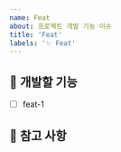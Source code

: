 ```yaml
---
name: Feat
about: 프로젝트 개발 기능 이슈
title: 'Feat'
labels: '✨ Feat'
---
```


## 💎 개발할 기능

<!-- 어떤 기능을 구현할지 알려주세요. -->

- [ ] feat-1

## 📖 참고 사항

<!-- 레퍼런스, 스크린샷 등을 넣어 주세요. -->
